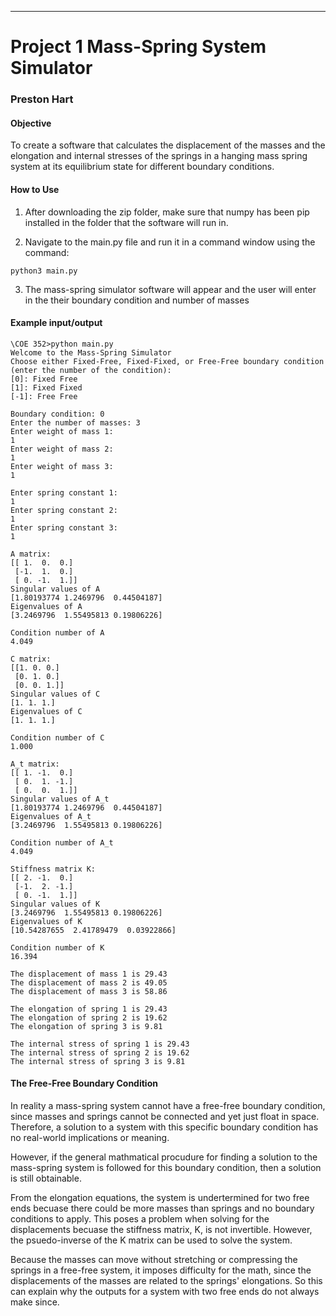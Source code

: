 ---
# Project 1  Mass-Spring System Simulator

### Preston Hart


#### Objective

To create a software that calculates the displacement of the masses and the elongation and internal stresses of the springs in a hanging mass spring system at its equilibrium state for different boundary conditions.

#### How to Use

1. After downloading the zip folder, make sure that numpy has been pip installed in the folder that the software will run in.

2. Navigate to the main.py file and run it in a command window using the command:

```
python3 main.py
```

3. The mass-spring simulator software will appear and the user will enter in the their boundary condition and number of masses

#### Example input/output

```
\COE 352>python main.py
Welcome to the Mass-Spring Simulator
Choose either Fixed-Free, Fixed-Fixed, or Free-Free boundary condition (enter the number of the condition):
[0]: Fixed Free
[1]: Fixed Fixed
[-1]: Free Free

Boundary condition: 0
Enter the number of masses: 3
Enter weight of mass 1:
1
Enter weight of mass 2:
1
Enter weight of mass 3:
1

Enter spring constant 1:
1
Enter spring constant 2:
1
Enter spring constant 3:
1

A matrix:
[[ 1.  0.  0.]
 [-1.  1.  0.]
 [ 0. -1.  1.]]
Singular values of A
[1.80193774 1.2469796  0.44504187]
Eigenvalues of A
[3.2469796  1.55495813 0.19806226]

Condition number of A
4.049

C matrix:
[[1. 0. 0.]
 [0. 1. 0.]
 [0. 0. 1.]]
Singular values of C
[1. 1. 1.]
Eigenvalues of C
[1. 1. 1.]

Condition number of C
1.000

A_t matrix:
[[ 1. -1.  0.]
 [ 0.  1. -1.]
 [ 0.  0.  1.]]
Singular values of A_t
[1.80193774 1.2469796  0.44504187]
Eigenvalues of A_t
[3.2469796  1.55495813 0.19806226]

Condition number of A_t
4.049

Stiffness matrix K:
[[ 2. -1.  0.]
 [-1.  2. -1.]
 [ 0. -1.  1.]]
Singular values of K
[3.2469796  1.55495813 0.19806226]
Eigenvalues of K
[10.54287655  2.41789479  0.03922866]

Condition number of K
16.394

The displacement of mass 1 is 29.43
The displacement of mass 2 is 49.05
The displacement of mass 3 is 58.86

The elongation of spring 1 is 29.43
The elongation of spring 2 is 19.62
The elongation of spring 3 is 9.81

The internal stress of spring 1 is 29.43
The internal stress of spring 2 is 19.62
The internal stress of spring 3 is 9.81
```

#### The Free-Free Boundary Condition

In reality a mass-spring system cannot have a free-free boundary condition, since masses and springs cannot be connected and yet just float in space. Therefore, a solution to a system with this specific boundary condition has no real-world implications or meaning.

However, if the general mathmatical procudure for finding a solution to the mass-spring system is followed for this boundary condition, then a solution is still obtainable. 

From the elongation equations, the system is undertermined for two free ends becuase there could be more masses than springs and no boundary conditions to apply. This poses a problem when solving for the displacements becuase the stiffness matrix, K, is not invertible. However, the psuedo-inverse of the K matrix can be used to solve the system.

Because the masses can move without stretching or compressing the springs in a free-free system, it imposes difficulty for the math, since the displacements of the masses are related to the springs' elongations. So this can explain why the outputs for a system with two free ends do not always make since. 